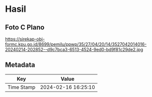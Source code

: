 # Hasil

## Foto C Plano

https://sirekap-obj-formc.kpu.go.id/8699/pemilu/ppwp/35/27/04/20/14/3527042014016-20240214-202852--d9c7bca3-6513-4524-9ed0-bd9f81c29de2.jpg


## Metadata

| Key        | Value               |
| ---------- | ------------------- |
| Time Stamp | 2024-02-16 16:25:10 |



